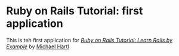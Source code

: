 # Ruby on Rails Tutorial: first application

This is teh first application for
[*Ruby on Rails Tutorial: Learn Rails by Example*](http://railstutorial.org/)
by [Michael Hartl](http://michaelhartl.com)
